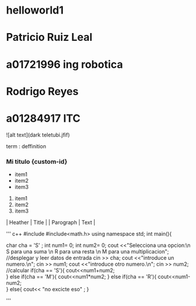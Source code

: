 # helloworld1
# Patricio Ruiz Leal
# a01721996 ing robotica 

# Rodrigo Reyes
# a01284917 ITC


![alt text](dark teletubi.jfif)

term
: deffinition

### Mi titulo {custom-id}

- item1
- item2
- item3


1. item1
2. item2
3. item3


| Heather | Title |
| Parograph | Text |

''' c++
#include<iostream>
#include<math.h>
using namespace std;
int main(){

  char cha = 'S' ;
  int num1= 0;
  int num2= 0;
  cout <<"Selecciona una opcion:\n S para una suma \n R para una resta \n M para una      multiplicacion";
  //desplegar y leer datos de entrada
  cin >> cha;
  cout <<"introduce un numero.\n";
  cin >> num1;
  cout <<"introduce otro numero.\n";
  cin >> num2;
  //calcular
  if(cha == 'S'){
      cout<<num1+num2;  
  }
  else if(cha == 'M'){
      cout<<num1*num2; 
  }
  else if(cha == 'R'){
      cout<<num1-num2;  
  }
  else{
      cout<< "no excicte eso" ;
  }


'''
    






